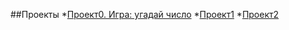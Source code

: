 ##Проекты
*[Проект0. Игра: угадай число](https://github.com/mtsulina/sf_data_sciencee/tree/main/project_0)
*[Проект1](____)
*[Проект2](____)
